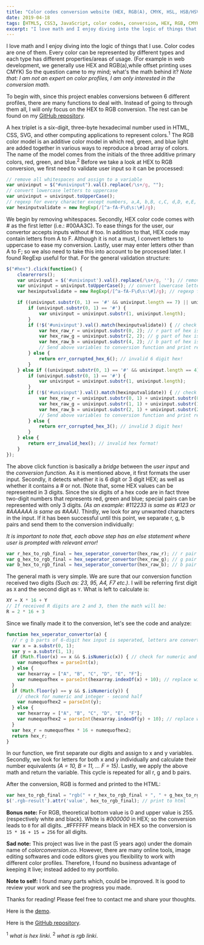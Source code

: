 ```yaml
---
title: "Color codes conversion website (HEX, RGB(A), CMYK, HSL, HSB/HSV)"
date: 2019-04-18
tags: [HTML5, CSS3, JavaScript, color codes, conversion, HEX, RGB, CMYK]
excerpt: "I love math and I enjoy diving into the logic of things that I use. Color codes are one of them. Every color can be represented by different types and each type has different properties/areas of usage."
---
```


I love math and I enjoy diving into the logic of things that I use. Color codes are one of them. Every color can be represented by different types and each type has different properties/areas of usage. (For example in web development, we generally use HEX and RGB(a),while offset printing uses CMYK) So the question came to my mind; what's the math behind it? _Note that: I am not an expert on color profiles, I am only interested in the conversion math._

To begin with, since this project enables conversions between 6 different profiles, there are many functions to deal with. Instead of going to through them all, I will only focus on the HEX to RGB conversion. The rest can be found on my [GitHub repository](https://github.com/alitursucular/color-codes-conversion-website-demo).

A hex triplet is a six-digit, three-byte hexadecimal number used in HTML, CSS, SVG, and other computing applications to represent colors.<sup>1</sup> The RGB color model is an additive color model in which red, green, and blue light are added together in various ways to reproduce a broad array of colors. The name of the model comes from the initials of the three additive primary colors, red, green, and blue.<sup>2</sup> Before we take a look at HEX to RGB conversion, we first need to validate user input so it can be processed:

```javascript
// remove all whitespaces and assign to a variable
var univinput = $("#univinput").val().replace(/\s+/g, "");
// convert lowercase letters to uppercase
var univinput = univinput.toUpperCase();
// regexp for every character except numbers, a,A, b,B, c,C, d,D, e,E, f,F and #
var hexinputvalidate = new RegExp(/[^a-fA-F\d\s:\#]/g);
```

We begin by removing whitespaces. Secondly, HEX color code comes with # as the first letter (i.e.: #00AA3C). To ease things for the user, our convertor accepts inputs without # too. In addition to that, HEX code may contain letters from A to F. Although it is not a must, I convert letters to uppercase to ease my conversion. Lastly, user may enter letters other than A to F; so we also need to take this into account to be processed later. I found RegExp useful for that. For the general validation structure:

```javascript
$("#hex").click(function() {
    clearerrors();
    var univinput = $('#univinput').val().replace(/\s+/g, ''); // remove all whitespaces and assign to a variable
    var univinput = univinput.toUpperCase(); // convert lowercase letters to uppercase
    var hexinputvalidate = new RegExp(/[^a-fA-F\d\s:\#]/g); // regexp for every character except numbers, a,A, b,B, c,C, d,D, e,E, f,F and #

    if ((univinput.substr(0, 1) == '#' && univinput.length == 7) || univinput.length == 6) { // 6 digit hex input with # || without #
        if (univinput.substr(0, 1) == '#') {
            var univinput = univinput.substr(1, univinput.length);
        }
        if (!$('#univinput').val().match(hexinputvalidate)) { // check for defined regexp match
            var hex_raw_r = univinput.substr(0, 2); // r part of hex is subtracted
            var hex_raw_g = univinput.substr(2, 2); // g part of hex is subtracted
            var hex_raw_b = univinput.substr(4, 2); // b part of hex is subtracted            
            // Send above variables to conversion function and print results to HTML.
        } else {
            return err_corrupted_hex_6(); // invalid 6 digit hex!
        }
    } else if ((univinput.substr(0, 1) == '#' && univinput.length == 4) || univinput.length == 3) { // 3 digit hex input with # || without #
        if (univinput.substr(0, 1) == '#') {
            var univinput = univinput.substr(1, univinput.length);
        }
        if (!$('#univinput').val().match(hexinputvalidate)) { // check for defined regexp match
            var hex_raw_r = univinput.substr(0, 1) + univinput.substr(0, 1); // r part of 3 digit hex is subtracted and cloned
            var hex_raw_g = univinput.substr(1, 1) + univinput.substr(1, 1); // g part of 3 digit hex is subtracted and cloned
            var hex_raw_b = univinput.substr(2, 1) + univinput.substr(2, 1); // b part of 3 digit hex is subtracted and cloned
            // Send above variables to conversion function and print results to HTML.
        } else {
            return err_corrupted_hex_3(); // invalid 3 digit hex!
        }
    } else {
        return err_invalid_hex(); // invalid hex format!
    }
});
```

The above click function is basically a _bridge_ between the _user input_ and the _conversion function_. As it is mentioned above, it first formats the user input. Secondly, it detects whether it is 6 digit or 3 digit HEX; as well as whether it contains a # or not. (Note that, some HEX values can be represented in 3 digits. Since the six digits of a hex code are in fact three two-digit numbers that represents red, green and blue; special pairs can be represented with only 3 digits. _(As an example: #112233 is same as #123 or #AAAAAA is same as #AAA)_. Thirdly, we look for any unwanted characters in the input. If it has been successful until this point, we separate r, g, b pairs and send them to the conversion individually:

_It is important to note that, each above step has an else statement where user is prompted with relevant error!_

```javascript
var r_hex_to_rgb_final = hex_seperator_convertor(hex_raw_r); // r pair
var g_hex_to_rgb_final = hex_seperator_convertor(hex_raw_g); // g pair
var b_hex_to_rgb_final = hex_seperator_convertor(hex_raw_b); // b pair
```

The general math is very simple. We are sure that our conversion function received two digits _(Such as: 23, 95, A4, F7 etc.)_. I will be referring first digit as `X` and the second digit as `Y`. What is left to calculate is:

```javascript
XY = X * 16 + Y
// If received R digits are 2 and 3, then the math will be:
R = 2 * 16 + 3
```

Since we finally made it to the conversion, let's see the code and analyze:

```javascript
function hex_seperator_convertor(a) {
  // r g b parts of 6-digit hex input is seperated, letters are converted to int and rgb is calculated
  var x = a.substr(0, 1);
  var y = a.substr(1, 1);
  if (Math.floor(x) == x && $.isNumeric(x)) { // check for numeric and integer - first half
    var numequofhex = parseInt(x);
  } else {
    var hexarray = ["A", "B", "C", "D", "E", "F"];
    var numequofhex = parseInt(hexarray.indexOf(x) + 10); // replace with number, add 10 for 10's, convert to int
  }
  if (Math.floor(y) == y && $.isNumeric(y)) {
    // check for numeric and integer - second half
    var numequofhex2 = parseInt(y);
  } else {
    var hexarray = ["A", "B", "C", "D", "E", "F"];
    var numequofhex2 = parseInt(hexarray.indexOf(y) + 10); // replace with number, add 10 for 10's, convert to int
  }
  var hex_r = numequofhex * 16 + numequofhex2;
  return hex_r;
}
```

In our function, we first separate our digits and assign to x and y variables. Secondly, we look for letters for both x and y individually and calculate their number equivalents _(A = 10, B = 11, ... F = 15)_. Lastly, we apply the above math and return the variable. This cycle is repeated for all r, g and b pairs.

After the conversion, RGB is formed and printed to the HTML:

```javascript
var hex_to_rgb_final = "rgb(" + r_hex_to_rgb_final + ", " + g_hex_to_rgb_final + ", " + b_hex_to_rgb_final + ")"; // form rgb
$('.rgb-result').attr('value', hex_to_rgb_final); // print to html
```

**Bonus note:** For RGB, theoretical bottom value is 0 and upper value is 255. (respectively white and black). White is _#000000_ in HEX; so the conversion leads to `0` for all digits. _#FFFFFF means black in HEX so the conversion is `15 * 16 + 15 = 256` for all digits.

**Sad note:** This project was live in the past (5 years ago) under the domain name of _colorconversion.co_. However, there are many online tools, image editing softwares and code editors gives you flexibility to work with different color profiles. Therefore, I found no business advantage of keeping it live; instead added to my portfolio.

**Note to self:** I found many parts which, could be improved. It is good to review your work and see the progress you made. 

Thanks for reading! Please feel free to contact me and share your thoughts.

Here is the [demo](https://alitursucular.github.io/color-codes-conversion-website-demo/).

Here is the [GitHub repository](https://github.com/alitursucular/color-codes-conversion-website-demo).

<sup>1</sup> _what is hex linki_.
<sup>2</sup> _what is rgb linki_.
